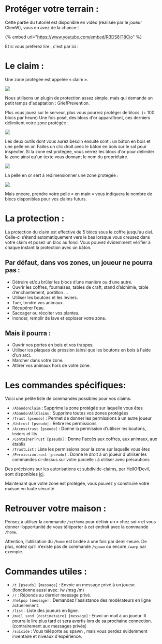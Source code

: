 # Protéger votre terrain :

Cette partie du tutoriel est disponible en vidéo \(réalisée par le joueur ClemW\), vous en avez de la chance !

{% embed url="https://www.youtube.com/embed/R3DS8IT8Cio" %}

Et si vous préférez lire , c'est par ici :  

# Le claim :
Une zone protégée est appelée « claim ».

![](../.gitbook/assets/claim1.jpg)

Nous utilisons un plugin de protection assez simple, mais qui demande un petit temps d'adaptation : GriefPrevention.

Plus vous jouez sur le serveur, plus vous pourrez protéger de blocs. \(+ 100 blocs par heure\) Une fois posé, des blocs d'or apparaîtront, ces derniers délimitent votre zone protégée :

![](https://play-mc.fr/img/guide/claim2.jpg)

Les deux outils dont vous aurez besoin ensuite sont : un bâton en bois et une pelle en or. Faites un clic droit avec le bâton en bois sur le sol pour inspecter. Si la zone est protégée, vous verrez les blocs d'or pour délimiter la zone ainsi qu'un texte vous donnant le nom du propriétaire.

![](https://play-mc.fr/img/guide/claim3.jpg)

La pelle en or sert à redimensionner une zone protégée :

![](https://play-mc.fr/img/guide/claim4.jpg)

Mais encore, prendre votre pelle « en main » vous indiquera le nombre de blocs disponibles pour vos claims futurs.

# La protection :
La protection du claim est effective de 5 blocs sous le coffre jusqu'au ciel. Celle-ci s’étend automatiquement vers le bas lorsque vous creusez dans votre claim et posez un bloc au fond. Vous pouvez évidemment vérifier à chaque instant la protection avec un bâton.

## Par défaut, dans vos zones, un joueur ne pourra pas :
- Détruire et/ou brûler les blocs d’une manière ou d’une autre.
- Ouvrir les coffres, fournaises, tables de craft, stand d’alchimie, table d’enchantement, portillon …
- Utiliser les boutons et les leviers.
- Tuer, tondre vos animaux.
- Récupérer l’eau.
- Saccager ou récolter vos plantes.
- Inonder, remplir de lave et exploser votre zone.

## Mais il pourra :
- Ouvrir vos portes en bois et vos trappes.
- Utiliser les plaques de pression \(ainsi que les boutons en bois à l'aide d'un arc\).
- Marcher dans votre zone.
- Attirer vos animaux hors de votre zone.

# Les commandes spécifiques:
Voici une petite liste de commandes possibles pour vos claims:
- `/AbandonClaim` : Supprime la zone protégée sur laquelle vous êtes 
- `/AbandonAllClaims` : Supprime toutes vos zones protégées 
- `/Trust [pseudo]` : Permet de donner les permissions à un autre joueur 
- `/Untrust [pseudo]` : Retire les permissions 
- `/Accesstrust [pseudo]` : Donne la permission d'utiliser les boutons, leviers et lits 
- `/ContainerTrust [pseudo]` : Donne l'accès aux coffres, aux animaux, aux établis 
- `/TrustList` : Liste les permissions pour la zone sur laquelle vous êtes 
- `/Permissiontrust [pseudo]` : Donne le droit à un joueur d'utiliser les commandes ci-dessus sur votre parcelle : à utiliser avec précautions

Des précisions sur les autorisations et subdivide-claims, par HellOfDevil, sont disponibles [ici](https://play-mc.fr/forum/d/147-digressions-sur-les-claims-et-sous-claims).

Maintenant que votre zone est protégée, vous pouvez y construire votre maison en toute sécurité.

# Retrouver votre maison :
Pensez à utiliser la commande `/sethome` pour définir un « chez soi » et vous donner l’opportunité de vous téléporter à cet endroit avec la commande `/home`.

Attention, l’utilisation du `/home` est bridée à une fois par demi-heure. De plus, notez qu’il n’existe pas de commande `/spawn` ou encore `/warp` par exemple.

# Commandes utiles :
- `/t [pseudo] [message]` : Envoie un message privé à un joueur. \(fonctionne aussi avec: /w /msg /m\) 
- `/r` : Réponds au dernier message privé. 
- `/helpop [message]` : Demandez l'assistance des modérateurs en ligne actuellement. 
- `/list` : Liste des joueurs en ligne. 
- `/mail send [destinataire] [message]` : Envoi un mail à un joueur. Il pourra le lire plus tard et sera avertis lors de sa prochaine connection. \(contrairement aux messages privés\) 
- `/suicide` : Vous téléporte au spawn , mais vous perdez évidemment inventaire et niveaux d'expérience.
